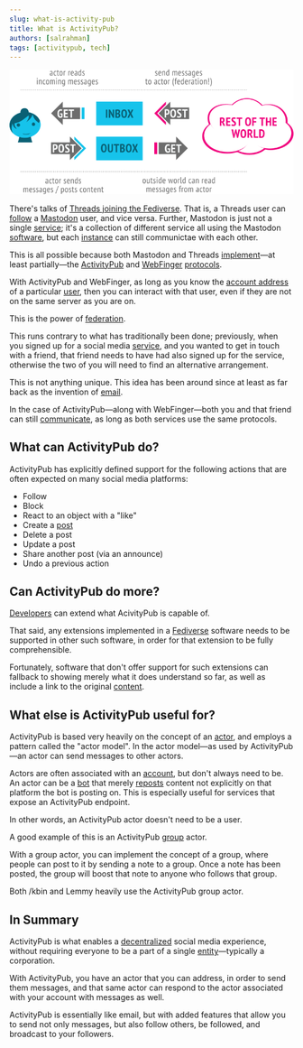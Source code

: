 ```yaml
---
slug: what-is-activity-pub
title: What is ActivityPub?
authors: [salrahman]
tags: [activitypub, tech]
---
```


![](ac-example.png)

There's talks of [Threads joining the Fediverse](https://creators.instagram.com/blog/introducing-threads). That is, a Threads user can [follow](/docs/glossary/follow) a [Mastodon](https://joinmastodon.org/) user, and vice versa. Further, Mastodon is just not a single [service](/docs/glossary/service); it's a collection of different service all using the Mastodon [software](/docs/glossary/software), but each [instance](/docs/glossary/instance) can still communictae with each other.

This is all possible because both Mastodon and Threads [implement](/docs/glossary/implementation)—at least partially—the [ActivityPub](https://www.w3.org/TR/activitypub/#target=_blank) and [WebFinger](https://webfinger.net/#target=_blank) [protocols](/docs/glossary/protocol).

With ActivityPub and WebFinger, as long as you know the [account address](/docs/specifications/account-address) of a particular [user](/docs/glossary/user), then you can interact with that user, even if they are not on the same server as you are on.

This is the power of [federation](/docs/glossary/federation).

This runs contrary to what has traditionally been done; previously, when you signed up for a social media [service](/docs/glossary/service), and you wanted to get in touch with a friend, that friend needs to have had also signed up for the service, otherwise the two of you will need to find an alternative arrangement.

This is not anything unique. This idea has been around since at least as far back as the invention of [email](/docs/glossary/email).

In the case of ActivityPub—along with WebFinger—both you and that friend can still [communicate](/docs/glossary/communication), as long as both services use the same protocols.

## What can ActivityPub do?

ActivityPub has explicitly defined support for the following actions that are often expected on many social media platforms:

- Follow
- Block
- React to an object with a "like"
- Create a [post](/docs/glossary/post)
- Delete a post
- Update a post
- Share another post (via an announce)
- Undo a previous action

## Can ActivityPub do more?

[Developers](/docs/glossary/software-developer) can extend what AcivityPub is capable of.

That said, any extensions implemented in a [Fediverse](/docs/glossary/fediverse) software needs to be supported in other such software, in order for that extension to be fully comprehensible.

Fortunately, software that don't offer support for such extensions can fallback to showing merely what it does understand so far, as well as include a link to the original [content](/docs/glossary/content).

## What else is ActivityPub useful for?

ActivityPub is based very heavily on the concept of an [actor](/docs/glossary/actor), and employs a pattern called the "actor model". In the actor model—as used by ActivityPub—an actor can send messages to other actors.

Actors are often associated with an [account](/docs/glossary/account), but don't always need to be. An actor can be a [bot](/docs/glossary/bot) that merely [reposts](/docs/glossary/repost) content not explicitly on that platform the bot is posting on. This is especially useful for services that expose an ActivityPub endpoint.

In other words, an ActivityPub actor doesn't need to be a user.

A good example of this is an ActivityPub [group](/docs/glossary/group) actor.

With a group actor, you can implement the concept of a group, where people can post to it by sending a note to a group. Once a note has been posted, the group will boost that note to anyone who follows that group.

Both /kbin and Lemmy heavily use the ActivityPub group actor.

## In Summary

ActivityPub is what enables a [decentralized](/docs/glossary/decentralization) social media experience, without requiring everyone to be a part of a single [entity](/docs/glossary/entity)—typically a corporation.

With ActivityPub, you have an actor that you can address, in order to send them messages, and that same actor can respond to the actor associated with your account with messages as well.

ActivityPub is essentially like email, but with added features that allow you to send not only messages, but also follow others, be followed, and broadcast to your followers.
